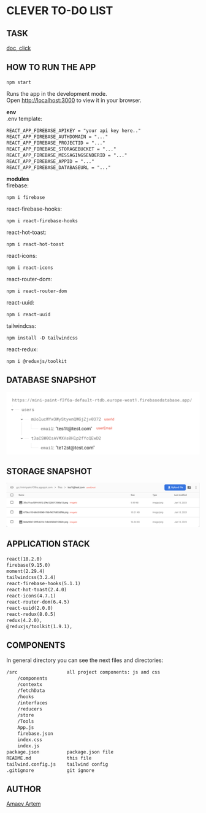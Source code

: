 **CLEVER TO-DO LIST**
=====================

## TASK

[doc, click](https://drive.google.com/file/d/1C_WlHrOBj_KRwdCMsoHdSyGG12xOy_wA/view?usp=sharing)
## HOW TO RUN THE APP

```
npm start
```
Runs the app in the development mode.\
Open [http://localhost:3000](http://localhost:3000) to view it in your browser.

**env** \
.env template:
```
REACT_APP_FIREBASE_APIKEY = "your api key here.."
REACT_APP_FIREBASE_AUTHDOMAIN = "..."
REACT_APP_FIREBASE_PROJECTID = "..."
REACT_APP_FIREBASE_STORAGEBUCKET = "..."
REACT_APP_FIREBASE_MESSAGINGSENDERID = "..."
REACT_APP_FIREBASE_APPID = "..."
REACT_APP_FIREBASE_DATABASEURL = "..."
```
**modules**\
firebase:
```
npm i firebase
```
react-firebase-hooks:
```
npm i react-firebase-hooks
```
react-hot-toast:
```
npm i react-hot-toast
```
react-icons:
```
npm i react-icons
```
react-router-dom:
```
npm i react-router-dom
```
react-uuid:
```
npm i react-uuid
```
tailwindcss:
```
npm install -D tailwindcss
```
react-redux: 
```
npm i @reduxjs/toolkit
```






## DATABASE SNAPSHOT
![img](./images/DBSnapshot.png)

## STORAGE SNAPSHOT
![img](./images/StorageSnapshot.png)

## APPLICATION STACK
```
react(18.2.0)
firebase(9.15.0)
moment(2.29.4)
tailwindcss(3.2.4)
react-firebase-hooks(5.1.1)
react-hot-toast(2.4.0)
react-icons(4.7.1)
react-router-dom(6.4.5)
react-uuid(2.0.0)
react-redux(8.0.5)
redux(4.2.0),
@reduxjs/toolkit(1.9.1),
```

## COMPONENTS

In general directory you can see the next files and directories:
```
/src                  all project components: js and css
    /components   
    /contextx
    /fetchData
    /hooks
    /interfaces
    /reducers
    /store  
    /Tools
    App.js 
    firebase.json
    index.css
    index.js
package.json          package.json file
README.md             this file
tailwind.config.js    tailwind config
.gitignore            git ignore
```

## AUTHOR

[Amaev Artem](https://github.com/aamaev)
